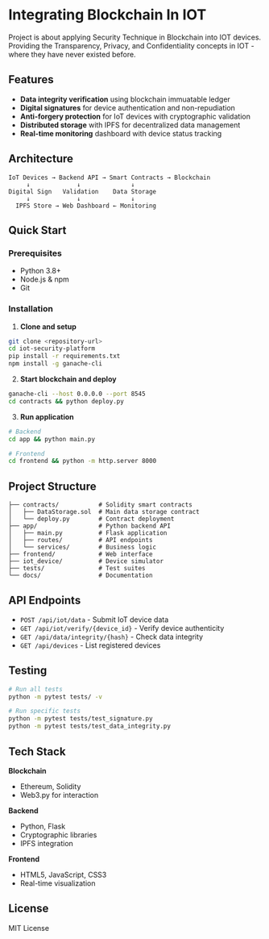 # Integrating Blockchain In IOT

Project is about applying Security Technique in Blockchain into IOT devices. Providing the Transparency, Privacy, and Confidentiality concepts in IOT - where they have never existed before.

## Features

- **Data integrity verification** using blockchain immuatable ledger
- **Digital signatures** for device authentication and non-repudiation
- **Anti-forgery protection** for IoT devices with cryptographic validation
- **Distributed storage** with IPFS for decentralized data management
- **Real-time monitoring** dashboard with device status tracking

## Architecture

```
IoT Devices → Backend API → Smart Contracts → Blockchain
     ↓             ↓              ↓
Digital Sign   Validation    Data Storage
     ↓             ↓              ↓
  IPFS Store → Web Dashboard ← Monitoring
```

## Quick Start

### Prerequisites
- Python 3.8+
- Node.js & npm
- Git

### Installation

1. **Clone and setup**
```bash
git clone <repository-url>
cd iot-security-platform
pip install -r requirements.txt
npm install -g ganache-cli
```

2. **Start blockchain and deploy**
```bash
ganache-cli --host 0.0.0.0 --port 8545
cd contracts && python deploy.py
```

3. **Run application**
```bash
# Backend
cd app && python main.py

# Frontend
cd frontend && python -m http.server 8000
```

## Project Structure

```
├── contracts/           # Solidity smart contracts
│   ├── DataStorage.sol  # Main data storage contract
│   └── deploy.py        # Contract deployment
├── app/                 # Python backend API
│   ├── main.py          # Flask application
│   ├── routes/          # API endpoints
│   └── services/        # Business logic
├── frontend/            # Web interface
├── iot_device/          # Device simulator
├── tests/               # Test suites
└── docs/                # Documentation
```

## API Endpoints

- `POST /api/iot/data` - Submit IoT device data
- `GET /api/iot/verify/{device_id}` - Verify device authenticity  
- `GET /api/data/integrity/{hash}` - Check data integrity
- `GET /api/devices` - List registered devices

## Testing

```bash
# Run all tests
python -m pytest tests/ -v

# Run specific tests
python -m pytest tests/test_signature.py
python -m pytest tests/test_data_integrity.py
```

## Tech Stack

**Blockchain**
- Ethereum, Solidity
- Web3.py for interaction

**Backend**
- Python, Flask
- Cryptographic libraries
- IPFS integration

**Frontend**
- HTML5, JavaScript, CSS3
- Real-time visualization

## License

MIT License
